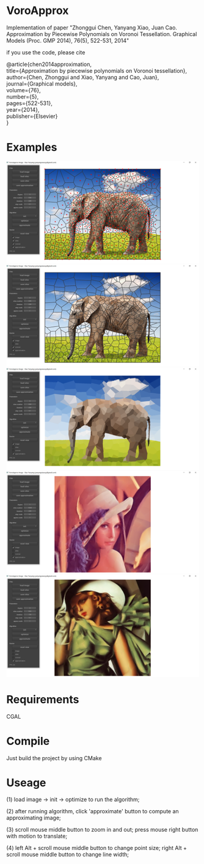 # VoroApprox
Implementation of paper "Zhonggui Chen, Yanyang Xiao, Juan Cao. Approximation by Piecewise Polynomials on Voronoi Tessellation. Graphical Models (Proc. GMP 2014), 76(5), 522-531, 2014"

if you use the code, please cite

@article{chen2014approximation, <br>
   title={Approximation by piecewise polynomials on Voronoi tessellation}, <br>
   author={Chen, Zhonggui and Xiao, Yanyang and Cao, Juan}, <br>
   journal={Graphical models}, <br>
   volume={76}, <br>
   number={5}, <br>
   pages={522-531}, <br>
   year={2014}, <br>
   publisher={Elsevier} <br>
}

# Examples
![](examples/elephant-init.png)
![](examples/elephant-result.png)
![](examples/elephant-output.png)
![](examples/lena-output.png)
![](examples/girl-output.png)

# Requirements
CGAL

# Compile
Just build the project by using CMake

# Useage
(1) load image -> init -> optimize to run the algorithm;

(2) after running algorithm, click 'approximate' button to compute an approximating image;

(3) scroll mouse middle button to zoom in and out; press mouse right button with motion to translate;

(4) left Alt + scroll mouse middle button to change point size; right Alt + scroll mouse middle button to change line width;

